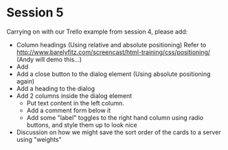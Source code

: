 # Session 5

Carrying on with our Trello example from session 4, please add:

- Column headings (Using relative and absolute positioning)
  Refer to http://www.barelyfitz.com/screencast/html-training/css/positioning/
  (Andy will demo this...)
- Add <dialog> elements and open them on click
- Add a close button to the dialog element (Using absolute positioning again)
- Add a heading to the dialog
- Add 2 columns inside the dialog element
  - Put text content in the left column.
  - Add a comment form below it
  - Add some "label" toggles to the right hand column using radio buttons, and style them up to look nice
- Discussion on how we might save the sort order of the cards to a server using "weights"

